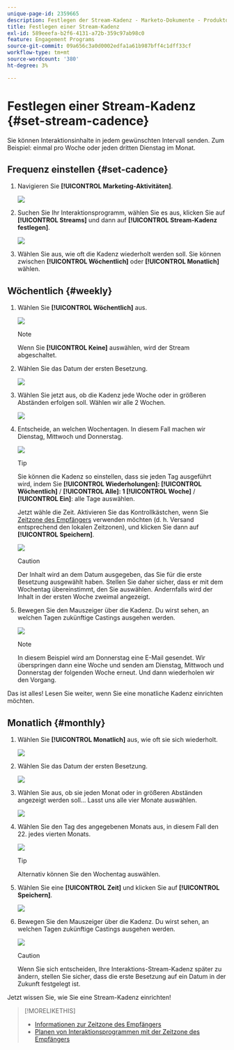 ```yaml
---
unique-page-id: 2359665
description: Festlegen der Stream-Kadenz - Marketo-Dokumente - Produktdokumentation
title: Festlegen einer Stream-Kadenz
exl-id: 589eeefa-b2f6-4131-a72b-359c97ab98c0
feature: Engagement Programs
source-git-commit: 09a656c3a0d0002edfa1a61b987bff4c1dff33cf
workflow-type: tm+mt
source-wordcount: '380'
ht-degree: 3%

---
```


# Festlegen einer Stream-Kadenz {#set-stream-cadence}

Sie können Interaktionsinhalte in jedem gewünschten Intervall senden. Zum Beispiel: einmal pro Woche oder jeden dritten Dienstag im Monat.

## Frequenz einstellen {#set-cadence}

1. Navigieren Sie **[!UICONTROL Marketing-Aktivitäten]**.

   ![](assets/login-marketing-activities.png)

1. Suchen Sie Ihr Interaktionsprogramm, wählen Sie es aus, klicken Sie auf **[!UICONTROL Streams]** und dann auf **[!UICONTROL Stream-Kadenz festlegen]**.

   ![](assets/selectstreamcadence.jpg)

1. Wählen Sie aus, wie oft die Kadenz wiederholt werden soll. Sie können zwischen **[!UICONTROL Wöchentlich]** oder **[!UICONTROL Monatlich]** wählen.

## Wöchentlich {#weekly}

1. Wählen Sie **[!UICONTROL Wöchentlich]** aus.

   ![](assets/image2017-12-5-14-3a9-3a43.png)

   >[!NOTE]
   >
   >Wenn Sie **[!UICONTROL Keine]** auswählen, wird der Stream abgeschaltet.

1. Wählen Sie das Datum der ersten Besetzung.

   ![](assets/image2017-12-5-14-3a10-3a17.png)

1. Wählen Sie jetzt aus, ob die Kadenz jede Woche oder in größeren Abständen erfolgen soll. Wählen wir alle 2 Wochen.

   ![](assets/image2017-12-5-14-3a10-3a56.png)

1. Entscheide, an welchen Wochentagen. In diesem Fall machen wir Dienstag, Mittwoch und Donnerstag.

   ![](assets/image2017-12-5-14-3a12-3a29.png)

   >[!TIP]
   >
   >Sie können die Kadenz so einstellen, dass sie jeden Tag ausgeführt wird, indem Sie **[!UICONTROL Wiederholungen]: [!UICONTROL Wöchentlich]** / **[!UICONTROL Alle]: 1 [!UICONTROL Woche]** / **[!UICONTROL Ein]**: alle Tage auswählen.

   Jetzt wähle die Zeit. Aktivieren Sie das Kontrollkästchen, wenn Sie [Zeitzone des Empfängers](/help/marketo/product-docs/email-marketing/drip-nurturing/engagement-program-streams/set-stream-cadence/schedule-engagement-programs-with-recipient-time-zone.md) verwenden möchten (d. h. Versand entsprechend den lokalen Zeitzonen), und klicken Sie dann auf **[!UICONTROL Speichern]**.

   ![](assets/image2017-12-5-14-3a20-3a11.png)

   >[!CAUTION]
   >
   >Der Inhalt wird an dem Datum ausgegeben, das Sie für die erste Besetzung ausgewählt haben. Stellen Sie daher sicher, dass er mit dem Wochentag übereinstimmt, den Sie auswählen. Andernfalls wird der Inhalt in der ersten Woche zweimal angezeigt.

1. Bewegen Sie den Mauszeiger über die Kadenz. Du wirst sehen, an welchen Tagen zukünftige Castings ausgehen werden.

   ![](assets/image2017-12-5-14-3a17-3a29.png)

   >[!NOTE]
   >
   >In diesem Beispiel wird am Donnerstag eine E-Mail gesendet. Wir überspringen dann eine Woche und senden am Dienstag, Mittwoch und Donnerstag der folgenden Woche erneut. Und dann wiederholen wir den Vorgang.

Das ist alles! Lesen Sie weiter, wenn Sie eine monatliche Kadenz einrichten möchten.

## Monatlich {#monthly}

1. Wählen Sie **[!UICONTROL Monatlich]** aus, wie oft sie sich wiederholt.

   ![](assets/image2014-9-15-16-3a30-3a15.png)

1. Wählen Sie das Datum der ersten Besetzung.

   ![](assets/image2014-9-15-16-3a30-3a11.png)

1. Wählen Sie aus, ob sie jeden Monat oder in größeren Abständen angezeigt werden soll… Lasst uns alle vier Monate auswählen.

   ![](assets/image2014-9-15-16-3a30-3a7.png)

1. Wählen Sie den Tag des angegebenen Monats aus, in diesem Fall den 22. jedes vierten Monats.

   ![](assets/image2014-9-15-16-3a29-3a51.png)

   >[!TIP]
   >
   >Alternativ können Sie den Wochentag auswählen.

1. Wählen Sie eine **[!UICONTROL Zeit]** und klicken Sie auf **[!UICONTROL Speichern]**.

   ![](assets/image2014-9-15-16-3a29-3a42.png)

1. Bewegen Sie den Mauszeiger über die Kadenz. Du wirst sehen, an welchen Tagen zukünftige Castings ausgehen werden.

   ![](assets/image2014-9-15-16-3a29-3a38.png)

   >[!CAUTION]
   >
   >Wenn Sie sich entscheiden, Ihre Interaktions-Stream-Kadenz später zu ändern, stellen Sie sicher, dass die erste Besetzung auf ein Datum in der Zukunft festgelegt ist.

Jetzt wissen Sie, wie Sie eine Stream-Kadenz einrichten!

>[!MORELIKETHIS]
>
>* [Informationen zur Zeitzone des Empfängers](/help/marketo/product-docs/email-marketing/email-programs/email-program-actions/scheduling-with-recipient-time-zone/understanding-recipient-time-zone.md)
>* [Planen von Interaktionsprogrammen mit der Zeitzone des Empfängers](/help/marketo/product-docs/email-marketing/drip-nurturing/engagement-program-streams/set-stream-cadence/schedule-engagement-programs-with-recipient-time-zone.md)
